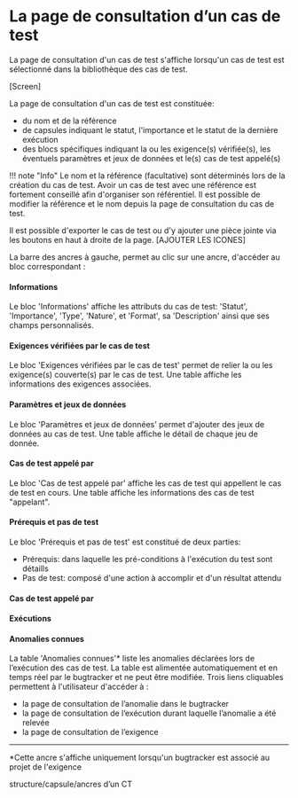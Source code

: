 # La page de consultation d’un cas de test

La page de consultation d'un cas de test s'affiche lorsqu'un cas de test est sélectionné dans la bibliothèque des cas de test.

[Screen]

La page de consultation d'un cas de test est constituée:
- du nom et de la référence
- de capsules indiquant le statut, l'importance et le statut de la dernière exécution
- des blocs spécifiques indiquant la ou les exigence(s) vérifiée(s), les éventuels paramètres et jeux de données et le(s) cas de test appelé(s)

!!! note "Info"
	Le nom et la référence (facultative) sont déterminés lors de la création du cas de test. Avoir un cas de test avec une référence est fortement conseillé afin d'organiser son référentiel. Il est possible de modifier la référence et le nom depuis la page de consultation du cas de test.

Il est possible d'exporter le cas de test ou d'y ajouter une pièce jointe via les boutons en haut à droite de la page. [AJOUTER LES ICONES]

La barre des ancres à gauche, permet au clic sur une ancre, d'accéder au bloc correspondant :
#### Informations
Le bloc 'Informations' affiche les attributs du cas de test: 'Statut', 'Importance', 'Type', 'Nature', et 'Format', sa 'Description' ainsi que ses champs personnalisés.

#### Exigences vérifiées par le cas de test
Le bloc 'Exigences vérifiées par le cas de test' permet de relier la ou les exigence(s) couverte(s) par le cas de test. Une table affiche les informations des exigences associées.

#### Paramètres et jeux de données
Le bloc 'Paramètres et jeux de données' permet d'ajouter des jeux de données au cas de test. Une table affiche le détail de chaque jeu de donnée.

#### Cas de test appelé par 
Le bloc 'Cas de test appelé par' affiche les cas de test qui appellent le cas de test en cours. Une table affiche les informations des cas de test "appelant".

#### Prérequis et pas de test
Le bloc 'Prérequis et pas de test' est constitué de deux parties:
- Prérequis: dans laquelle les pré-conditions à l'exécution du test sont détaills
- Pas de test: composé d'une action à accomplir et d'un résultat attendu
#### Cas de test appelé par 
#### Exécutions
#### Anomalies connues
La table 'Anomalies connues'* liste les anomalies déclarées lors de l’exécution des cas de test. La table est alimentée automatiquement et en temps réel par le bugtracker et ne peut être modifiée.
Trois liens cliquables permettent à l'utilisateur d'accéder à :
 - la page de consultation de l’anomalie dans le bugtracker
 - la page de consultation de l’exécution durant laquelle l’anomalie a été relevée
 -  la page de consultation de l’exigence


---
*Cette ancre s'affiche uniquement lorsqu'un bugtracker est associé au projet de l'exigence


structure/capsule/ancres d’un CT
<!--stackedit_data:
eyJoaXN0b3J5IjpbLTE2MDU3NTUyMTUsODE5MzI4NDYxLDQ1MD
E0NDY5MSwxMTcwMTg0ODUsMTg2NTc1MzcxMSwtMTczNDQxMzc2
MCwxNjQxNjY2NSwtMTk3MDEyMjM3LC0xMTMxOTI5MDkxLC0yMD
YzMTUzMzI4LC03ODg2NjY5MTYsLTIwNjQ1MTAzNzJdfQ==
-->